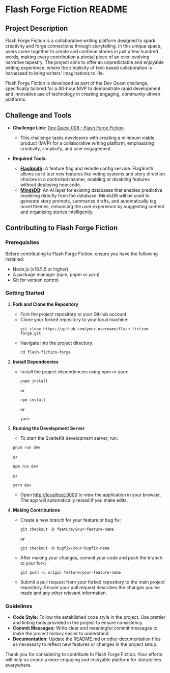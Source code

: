 # Flash Forge Fiction README

## Project Description

Flash Forge Fiction is a collaborative writing platform designed to spark creativity and forge connections through storytelling. In this unique space, users come together to create and continue stories in just a few hundred words, making every contribution a pivotal piece of an ever-evolving narrative tapestry. The project aims to offer an unpredictable and enjoyable writing experience, where the simplicity of text-based collaboration is harnessed to bring writers' imaginations to life.

Flash Forge Fiction is developed as part of the Dev Quest challenge, specifically tailored for a 40-hour MVP to demonstrate rapid development and innovative use of technology in creating engaging, community-driven platforms.

## Challenge and Tools

- **Challenge Link:** [Dev Quest 008 - Flash Forge Fiction](https://quine.notion.site/008-Devs-just-wanna-have-fun-224ef86c2dd143b1873c49c8edd3e316)

  - This challenge tasks developers with creating a minimum viable product (MVP) for a collaborative writing platform, emphasizing creativity, simplicity, and user engagement.

- **Required Tools:**
  - **[FlagSmith](https://flagsmith.com/):** A feature flag and remote config service. FlagSmith allows us to test new features like voting systems and story direction choices in a controlled manner, enabling or disabling features without deploying new code.
  - **[MindsDB](https://www.mindsdb.com/):** An AI layer for existing databases that enables predictive modeling directly from the database. MindsDB will be used to generate story prompts, summarize drafts, and automatically tag novel themes, enhancing the user experience by suggesting content and organizing stories intelligently.

## Contributing to Flash Forge Fiction

### Prerequisites

Before contributing to Flash Forge Fiction, ensure you have the following installed:

- Node.js (v18.5.5 or higher)
- A package manager (npm, pnpm or yarn)
- Git for version control

### Getting Started

1. **Fork and Clone the Repository**

   - Fork the project repository to your GitHub account.
   - Clone your forked repository to your local machine:
     ```
     git clone https://github.com/your-username/flash-fiction-forge.git
     ```
   - Navigate into the project directory:
     ```
     cd flash-fiction-forge
     ```

2. **Install Dependencies**

   - Install the project dependencies using npm or yarn:
     ```
     pnpm install
     ```
     or
     ```
     npm install
     ```
     or
     ```
     yarn
     ```

3. **Running the Development Server**

   - To start the SvelteKit development server, run:

   ```
   pnpm run dev
   ```

   or

   ```
   npm run dev
   ```

   or

   ```
   yarn dev
   ```

   - Open [http://localhost:3000](http://localhost:3000) to view the application in your browser. The app will automatically reload if you make edits.

4. **Making Contributions**
   - Create a new branch for your feature or bug fix:
     ```
     git checkout -b feature/your-feature-name
     ```
     or
     ```
     git checkout -b bugfix/your-bugfix-name
     ```
   - After making your changes, commit your code and push the branch to your fork:
     ```
     git push -u origin feature/your-feature-name
     ```
   - Submit a pull request from your forked repository to the main project repository. Ensure your pull request describes the changes you've made and any other relevant information.

### Guidelines

- **Code Style:** Follow the established code style in the project. Use prettier and linting tools provided in the project to ensure consistency.
- **Commit Messages:** Write clear and meaningful commit messages to make the project history easier to understand.
- **Documentation:** Update the README.md or other documentation files as necessary to reflect new features or changes in the project setup.

Thank you for considering to contribute to Flash Forge Fiction. Your efforts will help us create a more engaging and enjoyable platform for storytellers everywhere.
